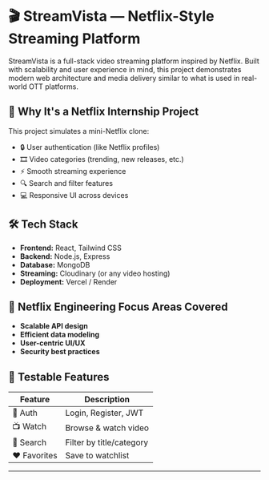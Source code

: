 # 🎬 StreamVista — Netflix-Style Streaming Platform

StreamVista is a full-stack video streaming platform inspired by Netflix. Built with scalability and user experience in mind, this project demonstrates modern web architecture and media delivery similar to what is used in real-world OTT platforms.

## 🚀 Why It's a Netflix Internship Project

This project simulates a mini-Netflix clone:
- 🔒 User authentication (like Netflix profiles)
- 🎞️ Video categories (trending, new releases, etc.)
- ⚡ Smooth streaming experience
- 🔍 Search and filter features
- 💻 Responsive UI across devices

## 🛠️ Tech Stack

- **Frontend:** React, Tailwind CSS
- **Backend:** Node.js, Express
- **Database:** MongoDB
- **Streaming:** Cloudinary (or any video hosting)
- **Deployment:** Vercel / Render

## 📌 Netflix Engineering Focus Areas Covered

- **Scalable API design**
- **Efficient data modeling**
- **User-centric UI/UX**
- **Security best practices**

## 🧪 Testable Features

| Feature | Description |
|--------|-------------|
| 🔐 Auth | Login, Register, JWT |
| 📺 Watch | Browse & watch video |
| 🔎 Search | Filter by title/category |
| ❤️ Favorites | Save to watchlist |

---

